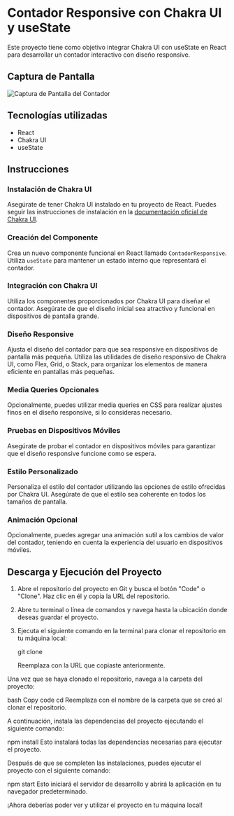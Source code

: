 # Contador Responsive con Chakra UI y useState

Este proyecto tiene como objetivo integrar Chakra UI con useState en React para desarrollar un contador interactivo con diseño responsive.

## Captura de Pantalla

![Captura de Pantalla del Contador](screenshots/captura.png)

## Tecnologías utilizadas

- React
- Chakra UI
- useState

## Instrucciones

### Instalación de Chakra UI

Asegúrate de tener Chakra UI instalado en tu proyecto de React. Puedes seguir las instrucciones de instalación en la [documentación oficial de Chakra UI](https://chakra-ui.com/docs/getting-started).

### Creación del Componente

Crea un nuevo componente funcional en React llamado `ContadorResponsive`. Utiliza `useState` para mantener un estado interno que representará el contador.

### Integración con Chakra UI

Utiliza los componentes proporcionados por Chakra UI para diseñar el contador. Asegúrate de que el diseño inicial sea atractivo y funcional en dispositivos de pantalla grande.

### Diseño Responsive

Ajusta el diseño del contador para que sea responsive en dispositivos de pantalla más pequeña. Utiliza las utilidades de diseño responsivo de Chakra UI, como Flex, Grid, o Stack, para organizar los elementos de manera eficiente en pantallas más pequeñas.

### Media Queries Opcionales

Opcionalmente, puedes utilizar media queries en CSS para realizar ajustes finos en el diseño responsive, si lo consideras necesario.

### Pruebas en Dispositivos Móviles

Asegúrate de probar el contador en dispositivos móviles para garantizar que el diseño responsive funcione como se espera.

### Estilo Personalizado

Personaliza el estilo del contador utilizando las opciones de estilo ofrecidas por Chakra UI. Asegúrate de que el estilo sea coherente en todos los tamaños de pantalla.

### Animación Opcional

Opcionalmente, puedes agregar una animación sutil a los cambios de valor del contador, teniendo en cuenta la experiencia del usuario en dispositivos móviles.

## Descarga y Ejecución del Proyecto

1. Abre el repositorio del proyecto en Git y busca el botón "Code" o "Clone". Haz clic en él y copia la URL del repositorio.

2. Abre tu terminal o línea de comandos y navega hasta la ubicación donde deseas guardar el proyecto.

3. Ejecuta el siguiente comando en la terminal para clonar el repositorio en tu máquina local:

  
   git clone <URL del repositorio>

   Reemplaza <URL del repositorio> con la URL que copiaste anteriormente.

Una vez que se haya clonado el repositorio, navega a la carpeta del proyecto:

bash
Copy code
cd <nombre de la carpeta del proyecto>
Reemplaza <nombre de la carpeta del proyecto> con el nombre de la carpeta que se creó al clonar el repositorio.

A continuación, instala las dependencias del proyecto ejecutando el siguiente comando:


npm install
Esto instalará todas las dependencias necesarias para ejecutar el proyecto.

Después de que se completen las instalaciones, puedes ejecutar el proyecto con el siguiente comando:


npm start
Esto iniciará el servidor de desarrollo y abrirá la aplicación en tu navegador predeterminado.

¡Ahora deberías poder ver y utilizar el proyecto en tu máquina local!
